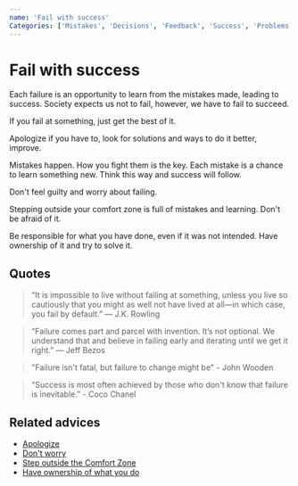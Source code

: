 ```yaml
---
name: 'Fail with success'
Categories: ['Mistakes', 'Decisions', 'Feedback', 'Success', 'Problems', 'Solutions', 'Growth']
---
```

# Fail with success

Each failure is an opportunity to learn from the mistakes made, leading to success. Society expects us not to fail, however, we have to fail to succeed.
 
If you fail at something, just get the best of it.
 
Apologize if you have to, look for solutions and ways to do it better, improve.
 
Mistakes happen. How you fight them is the key. Each mistake is a chance to learn something new. Think this way and success will follow.
 
Don't feel guilty and worry about failing.

Stepping outside your comfort zone is full of mistakes and learning. Don't be afraid of it.
 
Be responsible for what you have done, even if it was not intended. Have ownership of it and try to solve it.

## Quotes

> “It is impossible to live without failing at something, unless you live so cautiously that you might as well not have lived at all—in which case, you fail by default.” ― J.K. Rowling

> “Failure comes part and parcel with invention. It’s not optional. We understand that and believe in failing early and iterating until we get it right.” ― Jeff Bezos

> "Failure isn't fatal, but failure to change might be" - John Wooden

> “Success is most often achieved by those who don't know that failure is inevitable.” - Coco Chanel

## Related advices

- [Apologize](Apologize/index.md)
- [Don't worry](Don't%20worry/index.md)
- [Step outside the Comfort Zone](Step%20outside%20the%20Comfort%20Zone/index.md)
- [Have ownership of what you do](Have%20ownership%20of%20what%20you%20do/index.md)
